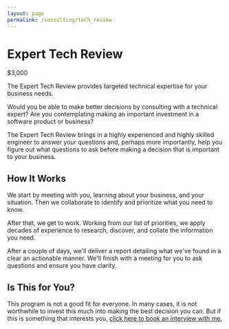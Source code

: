 ```yaml
---
layout: page
permalink: /consulting/tech_review
---
```


# Expert Tech Review

$3,000

The Expert Tech Review provides targeted technical expertise for your business
needs.

Would you be able to make better decisions by consulting with a technical
expert? Are you contemplating making an important investment in a software
product or business?

The Expert Tech Review
brings in
a highly experienced and highly skilled engineer
to answer your questions
and, perhaps more importantly,
help you figure out
what questions to ask
before making a decision
that is important
to your business.

## How It Works

We start by meeting
with you,
learning about your business,
and your situation.
Then we collaborate
to identify and prioritize
what you need to know.

After that, we get to work.
Working from
our list of priorities,
we apply decades
of experience
to research, discover, and collate
the information you need.

After a couple of days,
we'll deliver a report
detailing what we've found
in a clear an actionable manner.
We'll finish with a meeting
for you to ask questions
and ensure you have clarity.

## Is This for You?

This program is not a good fit for everyone.
In many cases,
it is not worthwhile
to invest this much
into making
the best decision you can.
But if this is something
that interests you,
[click here to book an interview with me.](https://app.harmonizely.com/damien/expert-tech-review)
